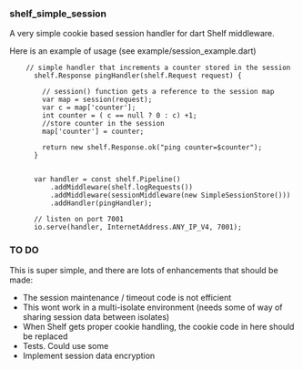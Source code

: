 
### shelf_simple_session 

A very simple cookie based session handler for dart Shelf middleware. 

Here is an example of usage (see example/session_example.dart)

```
    // simple handler that increments a counter stored in the session
      shelf.Response pingHandler(shelf.Request request) {
      
        // session() function gets a reference to the session map
        var map = session(request);
        var c = map['counter'];
        int counter = ( c == null ? 0 : c) +1;
        //store counter in the session
        map['counter'] = counter;
    
        return new shelf.Response.ok("ping counter=$counter");
      }
    
    
      var handler = const shelf.Pipeline()
          .addMiddleware(shelf.logRequests())
          .addMiddleware(sessionMiddleware(new SimpleSessionStore()))
          .addHandler(pingHandler);
    
      // listen on port 7001
      io.serve(handler, InternetAddress.ANY_IP_V4, 7001);

```


### TO DO

This is super simple, and there are lots of enhancements that should be made:
- The session maintenance / timeout code is not efficient
- This wont work in a multi-isolate environment (needs some of way
of sharing session data between isolates)
- When Shelf gets proper cookie handling, the cookie code in here should
be replaced
- Tests. Could use some
- Implement session data encryption

